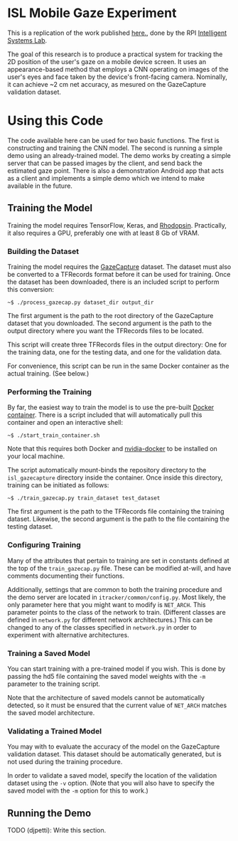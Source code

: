 # ISL Mobile Gaze Experiment

This is a replication of the work published
[here.](http://gazecapture.csail.mit.edu/cvpr2016_gazecapture.pdf), done by the
RPI [Intelligent Systems Lab](https://www.ecse.rpi.edu/~cvrl/).

The goal of this research is to produce a practical system for tracking the 2D
position of the user's gaze on a mobile device screen. It uses an
appearance-based method that employs a CNN operating on images of the user's
eyes and face taken by the device's front-facing camera. Nominally, it can
achieve ~2 cm net accuracy, as mesured on the GazeCapture validation dataset.

# Using this Code

The code available here can be used for two basic functions. The first is
constructing and training the CNN model. The second is running a simple demo
using an already-trained model. The demo works by creating a simple server that
can be passed images by the client, and send back the estimated gaze point.
There is also a demonstration Android app that acts as a client and implements a
simple demo which we intend to make available in the future.

## Training the Model

Training the model requires TensorFlow, Keras, and
[Rhodopsin](https://github.com/djpetti/rhodopsin). Practically, it also requires
a GPU, preferably one with at least 8 Gb of VRAM.

### Building the Dataset

Training the model requires the [GazeCapture](http://gazecapture.csail.mit.edu/)
dataset. The dataset must also be converted to a TFRecords format before it can
be used for training. Once the dataset has been downloaded, there is an included
script to perform this conversion:

```
~$ ./process_gazecap.py dataset_dir output_dir
```

The first argument is the path to the root directory of the GazeCapture dataset
that you downloaded. The second argument is the path to the output directory
where you want the TFRecords files to be located.

This script will create three TFRecords files in the output directory: One for
the training data, one for the testing data, and one for the validation data.

For convenience, this script can be run in the same Docker container as the
actual training. (See below.)

### Performing the Training

By far, the easiest way to train the model is to use the pre-built [Docker
container](https://hub.docker.com/r/djpetti/isl-gazecapture/). There is a script
included that will automatically pull this container and open an interactive
shell:

```
~$ ./start_train_container.sh
```

Note that this requires both Docker and
[nvidia-docker](https://github.com/NVIDIA/nvidia-docker) to be installed on your
local machine.

The script automatically mount-binds the repository directory to the
`isl_gazecapture` directory inside the container. Once inside this directory,
training can be initiated as follows:

```
~$ ./train_gazecap.py train_dataset test_dataset
```

The first argument is the path to the TFRecords file containing the training
dataset. Likewise, the second argument is the path to the file containing the
testing dataset.

### Configuring Training

Many of the attributes that pertain to training are set in constants defined at
the top of the `train_gazecap.py` file. These can be modified at-will, and have
comments documenting their functions.

Additionally, settings that are common to both the training procedure and the
demo server are located in `itracker/common/config.py`. Most likely, the only
parameter here that you might want to modify is `NET_ARCH`. This parameter
points to the class of the network to train. (Different classes are defined in
`network.py` for different network architectures.) This can be changed to any of
the classes specified in `network.py` in order to experiment with alternative
architectures.

### Training a Saved Model

You can start training with a pre-trained model if you wish. This is done by
passing the hd5 file containing the saved model weights with the `-m` parameter
to the training script.

Note that the architecture of saved models cannot be automatically detected, so
it must be ensured that the current value of `NET_ARCH` matches the saved model
architecture.

### Validating a Trained Model

You may with to evaluate the accuracy of the model on the GazeCapture validation
dataset. This dataset should be automatically generated, but is not used during
the training procedure.

In order to validate a saved model, specify the location of the validation
dataset using the `-v` option. (Note that you will also have to specify the saved
model with the `-m` option for this to work.)

## Running the Demo

TODO (djpetti): Write this section.
